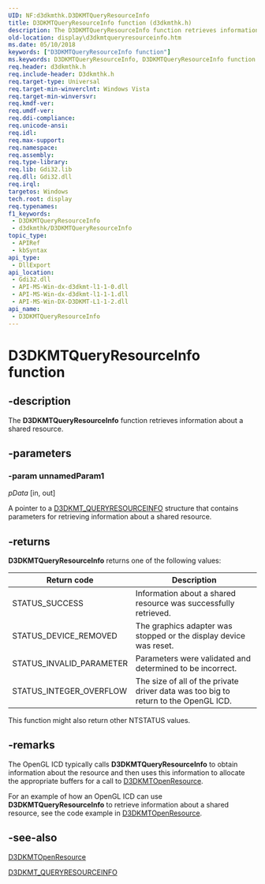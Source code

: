 ```yaml
---
UID: NF:d3dkmthk.D3DKMTQueryResourceInfo
title: D3DKMTQueryResourceInfo function (d3dkmthk.h)
description: The D3DKMTQueryResourceInfo function retrieves information about a shared resource.
old-location: display\d3dkmtqueryresourceinfo.htm
ms.date: 05/10/2018
keywords: ["D3DKMTQueryResourceInfo function"]
ms.keywords: D3DKMTQueryResourceInfo, D3DKMTQueryResourceInfo function [Display Devices], OpenGL_Functions_77dad2ba-a352-4b1a-b2be-53c41589bf90.xml, d3dkmthk/D3DKMTQueryResourceInfo, display.d3dkmtqueryresourceinfo
req.header: d3dkmthk.h
req.include-header: D3dkmthk.h
req.target-type: Universal
req.target-min-winverclnt: Windows Vista
req.target-min-winversvr: 
req.kmdf-ver: 
req.umdf-ver: 
req.ddi-compliance: 
req.unicode-ansi: 
req.idl: 
req.max-support: 
req.namespace: 
req.assembly: 
req.type-library: 
req.lib: Gdi32.lib
req.dll: Gdi32.dll
req.irql: 
targetos: Windows
tech.root: display
req.typenames: 
f1_keywords:
 - D3DKMTQueryResourceInfo
 - d3dkmthk/D3DKMTQueryResourceInfo
topic_type:
 - APIRef
 - kbSyntax
api_type:
 - DllExport
api_location:
 - Gdi32.dll
 - API-MS-Win-dx-d3dkmt-l1-1-0.dll
 - API-MS-Win-dx-d3dkmt-l1-1-1.dll
 - API-MS-Win-DX-D3DKMT-L1-1-2.dll
api_name:
 - D3DKMTQueryResourceInfo
---
```


# D3DKMTQueryResourceInfo function


## -description

The <b>D3DKMTQueryResourceInfo</b> function retrieves information about a shared resource.

## -parameters

### -param unnamedParam1

*pData* [in, out]

A pointer to a <a href="/windows-hardware/drivers/ddi/d3dkmthk/ns-d3dkmthk-_d3dkmt_queryresourceinfo">D3DKMT_QUERYRESOURCEINFO</a> structure that contains parameters for retrieving information about a shared resource.

## -returns

<b>D3DKMTQueryResourceInfo</b> returns one of the following values:

|Return code|Description|
|--- |--- |
|STATUS_SUCCESS|Information about a shared resource was successfully retrieved.|
|STATUS_DEVICE_REMOVED|The graphics adapter was stopped or the display device was reset.|
|STATUS_INVALID_PARAMETER|Parameters were validated and determined to be incorrect.|
|STATUS_INTEGER_OVERFLOW|The size of all of the private driver data was too big to return to the OpenGL ICD.|

This function might also return other NTSTATUS values.

## -remarks

The OpenGL ICD typically calls <b>D3DKMTQueryResourceInfo</b> to obtain information about the resource and then uses this information to allocate the appropriate buffers for a call to <a href="/windows-hardware/drivers/ddi/d3dkmthk/nf-d3dkmthk-d3dkmtopenresource">D3DKMTOpenResource</a>.

For an example of how an OpenGL ICD can use <b>D3DKMTQueryResourceInfo</b> to retrieve information about a shared resource, see the code example in <a href="/windows-hardware/drivers/ddi/d3dkmthk/nf-d3dkmthk-d3dkmtopenresource">D3DKMTOpenResource</a>.

## -see-also

<a href="/windows-hardware/drivers/ddi/d3dkmthk/nf-d3dkmthk-d3dkmtopenresource">D3DKMTOpenResource</a>



<a href="/windows-hardware/drivers/ddi/d3dkmthk/ns-d3dkmthk-_d3dkmt_queryresourceinfo">D3DKMT_QUERYRESOURCEINFO</a>
